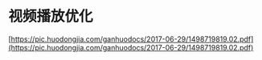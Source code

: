 # 视频播放优化

[https://pic.huodongjia.com/ganhuodocs/2017-06-29/1498719819.02.pdf](https://pic.huodongjia.com/ganhuodocs/2017-06-29/1498719819.02.pdf)
